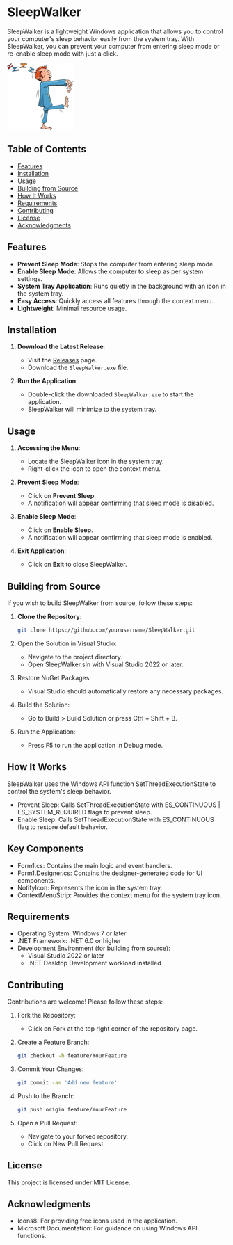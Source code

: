 # SleepWalker

SleepWalker is a lightweight Windows application that allows you to control your computer's sleep behavior easily from the system tray. With SleepWalker, you can prevent your computer from entering sleep mode or re-enable sleep mode with just a click.

![SleepWalker Icon](https://github.com/Squid2112/SleepWalker/blob/main/SleepWalker.png)

## Table of Contents

- [Features](#features)
- [Installation](#installation)
- [Usage](#usage)
- [Building from Source](#building-from-source)
- [How It Works](#how-it-works)
- [Requirements](#requirements)
- [Contributing](#contributing)
- [License](#license)
- [Acknowledgments](#acknowledgments)

## Features

- **Prevent Sleep Mode**: Stops the computer from entering sleep mode.
- **Enable Sleep Mode**: Allows the computer to sleep as per system settings.
- **System Tray Application**: Runs quietly in the background with an icon in the system tray.
- **Easy Access**: Quickly access all features through the context menu.
- **Lightweight**: Minimal resource usage.

## Installation

1. **Download the Latest Release**:

   - Visit the [Releases](https://github.com/Squid2112/SleepWalker/releases) page.
   - Download the `SleepWalker.exe` file.

2. **Run the Application**:

   - Double-click the downloaded `SleepWalker.exe` to start the application.
   - SleepWalker will minimize to the system tray.

## Usage

1. **Accessing the Menu**:

   - Locate the SleepWalker icon in the system tray.
   - Right-click the icon to open the context menu.

2. **Prevent Sleep Mode**:

   - Click on **Prevent Sleep**.
   - A notification will appear confirming that sleep mode is disabled.

3. **Enable Sleep Mode**:

   - Click on **Enable Sleep**.
   - A notification will appear confirming that sleep mode is enabled.

4. **Exit Application**:

   - Click on **Exit** to close SleepWalker.

## Building from Source

If you wish to build SleepWalker from source, follow these steps:

1. **Clone the Repository**:

   ```bash
   git clone https://github.com/yourusername/SleepWalker.git
   ```

2. Open the Solution in Visual Studio:

   - Navigate to the project directory.
   - Open SleepWalker.sln with Visual Studio 2022 or later.

3. Restore NuGet Packages:

   - Visual Studio should automatically restore any necessary packages.

4. Build the Solution:

   - Go to Build > Build Solution or press Ctrl + Shift + B.

5. Run the Application:

   - Press F5 to run the application in Debug mode.
  

## How It Works

SleepWalker uses the Windows API function SetThreadExecutionState to control the system's sleep behavior.

   - Prevent Sleep: Calls SetThreadExecutionState with ES_CONTINUOUS | ES_SYSTEM_REQUIRED flags to prevent sleep.
   - Enable Sleep: Calls SetThreadExecutionState with ES_CONTINUOUS flag to restore default behavior.

## Key Components

   - Form1.cs: Contains the main logic and event handlers.
   - Form1.Designer.cs: Contains the designer-generated code for UI components.
   - NotifyIcon: Represents the icon in the system tray.
   - ContextMenuStrip: Provides the context menu for the system tray icon.

## Requirements

   - Operating System: Windows 7 or later
   - .NET Framework: .NET 6.0 or higher
   - Development Environment (for building from source):
      - Visual Studio 2022 or later
      - .NET Desktop Development workload installed

## Contributing

Contributions are welcome! Please follow these steps:

1. Fork the Repository:

   - Click on Fork at the top right corner of the repository page.

2. Create a Feature Branch:
   ```bash
   git checkout -b feature/YourFeature
   ```

3. Commit Your Changes:
   ```bash
   git commit -am 'Add new feature'
   ```

4. Push to the Branch:
   ```bash
   git push origin feature/YourFeature
   ```

5. Open a Pull Request:

   - Navigate to your forked repository.
   - Click on New Pull Request.

## License

This project is licensed under MIT License.

## Acknowledgments

   - Icons8: For providing free icons used in the application.
   - Microsoft Documentation: For guidance on using Windows API functions.
